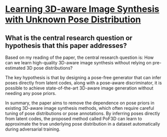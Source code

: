 # [Learning 3D-aware Image Synthesis with Unknown Pose Distribution](https://arxiv.org/abs/2301.07702)

## What is the central research question or hypothesis that this paper addresses?

 Based on my reading of the paper, the central research question is: How can we learn high-quality 3D-aware image synthesis without relying on pre-estimated 3D pose distributions? 

The key hypothesis is that by designing a pose-free generator that can infer poses directly from latent codes, along with a pose-aware discriminator, it is possible to achieve state-of-the-art 3D-aware image generation without needing any pose priors.

In summary, the paper aims to remove the dependence on pose priors in existing 3D-aware image synthesis methods, which often require careful tuning of pose distributions or pose annotations. By inferring poses directly from latent codes, the proposed method called PoF3D can learn to approximate the true underlying pose distribution in a dataset automatically during adversarial training.
